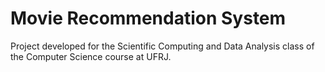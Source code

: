 # Movie Recommendation System
Project developed for the Scientific Computing and Data Analysis class of the Computer Science course at UFRJ.
